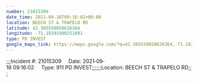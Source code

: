 ```yaml
---
number: 21015309
date_time: 2021-09-18T09:16:02+00:00
location: BEECH ST & TRAPELO RD
latitude: 42.385550058626364
longitude: -71.18391990251091
type: PD INVEST
google_maps_link: https://maps.google.com/?q=42.385550058626364,-71.18391990251091
---
```


;;;Incident #: 21015309     Date: 2021‐09‐18 09:16:02     Type: 911 PD INVEST;;;;;;Location: BEECH ST & TRAPELO RD;;;
